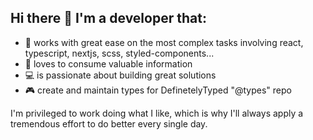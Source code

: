 ## Hi there 👋 I'm a developer that:

- 🦾 works with great ease on the most complex tasks involving react, typescript, nextjs, scss, styled-components...
- 📖 loves to consume valuable information
- 💻 is passionate about building great solutions 
- 🎮 create and maintain types for DefinetelyTyped "@types" repo


I'm privileged to work doing what I like, which is why I'll always apply a tremendous effort to do better every single day. 
